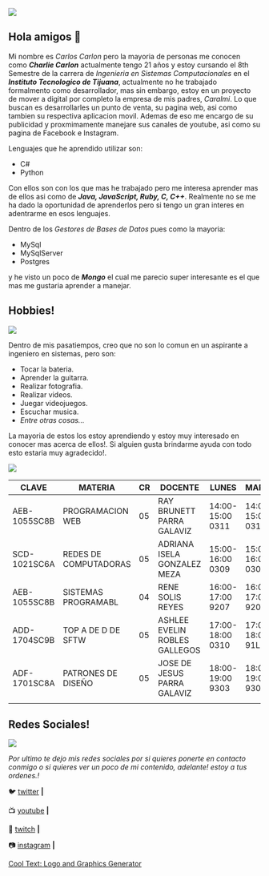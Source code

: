 ![](https://mpsoftinfotech.com/images/software.gif)
## Hola amigos 👋

Mi nombre es *Carlos Carlon* pero la mayoria de personas me conocen como ***Charlie Carlon*** actualmente tengo 21 años y estoy cursando el 8th Semestre de la carrera de *Ingenieria en Sistemas Computacionales* en el ***Instituto Tecnologico de Tijuana***, actualmente no he trabajado formalmento como desarrollador, mas sin embargo, estoy en un proyecto de mover a digital por completo la empresa de mis padres, *Caralmi*. Lo que buscan es desarrollarles un punto de venta, su pagina web, asi como tambien su respectiva aplicacion movil. Ademas de eso me encargo de su publicidad y proxmimamente manejare sus canales de youtube, asi como su pagina de Facebook e Instagram.


Lenguajes que he aprendido utilizar son:
- C#
- Python


Con ellos son con los que mas he trabajado pero me interesa aprender mas de ellos asi como de ***Java, JavaScript, Ruby, C, C++***.
Realmente no se me ha dado la oportunidad de aprenderlos pero si tengo un gran interes en adentrarme en esos lenguajes.


Dentro de los *Gestores de Bases de Datos* pues como la mayoria:
- MySql
- MySqlServer
- Postgres


y he visto un poco de ***Mongo*** el cual me parecio super interesante es el que mas me gustaria aprender a manejar.

## Hobbies!

![](https://cdn.dribbble.com/users/85453/screenshots/3022956/icon-update.gif)

Dentro de mis pasatiempos, creo que no son lo comun en un aspirante a ingeniero en sistemas, pero son:
- Tocar la bateria.
- Aprender la guitarra.
- Realizar fotografia.
- Realizar videos.
- Juegar videojuegos.
- Escuchar musica.
- *Entre otras cosas...*

La mayoria de estos los estoy aprendiendo y estoy muy interesado en conocer mas acerca de ellos!. Si alguien gusta brindarme ayuda con todo esto estaria muy agradecido!.

![](https://images.cooltext.com/5466877.png)

| CLAVE         | MATERIA              | CR | DOCENTE                             | LUNES            | MARTES           | MIERCOLES        | JUEVES           | VIERNES          | RE | AS |
|---------------|----------------------|----|-------------------------------------|------------------|------------------|------------------|------------------|------------------|----|----|
| AEB-1055SC8B  | PROGRAMACION WEB     | 05 | RAY BRUNETT PARRA GALAVIZ           | 14:00-15:00 0311 | 14:00-15:00 0311 | 14:00-15:00 0311 | 14:00-15:00 0311 |  14:00-15:00 0311  |    |    |
| SCD-1021SC6A  | REDES DE COMPUTADORAS| 05 | ADRIANA ISELA GONZALEZ MEZA         | 15:00-16:00 0309 | 15:00-16:00 0309 | 15:00-16:00 0309 | 15:00-16:00 0309 | 15:00-16:00 0309  |    |    |
| AEB-1055SC8B  | SISTEMAS PROGRAMABL  | 04 | RENE SOLIS REYES                    | 16:00-17:00 9207 | 16:00-17:00 9207 | 16:00-17:00 9207 | 16:00-17:00 9207 |                  |    |    |
| ADD-1704SC9B  | TOP A DE D DE SFTW   | 05 | ASHLEE EVELIN ROBLES GALLEGOS       | 17:00-18:00 0310 | 17:00-18:00 91L6 | 17:00-18:00 0310 | 17:00-18:00 91L6 | 17:00-18:00 91L6  |    |    |
| ADF-1701SC8A  | PATRONES DE DISEÑO   | 05 | JOSE DE JESUS PARRA GALAVIZ         | 18:00-19:00 9303 | 18:00-19:00 9303 | 18:00-19:00 9303 | 18:00-19:00 9303 | 18:00-19:00 9303 
|    |    |


## Redes Sociales!
![](http://payload345.cargocollective.com/1/4/140568/9204026/GIF_TUBMLR_YAHOO_CPE.gif)


*Por ultimo te dejo mis redes sociales por si quieres ponerte en contacto conmigo o si quieres ver un poco de mi contenido, adelante! estoy a tus ordenes.!*


🐦 [twitter][twitter] **|** 


📺 [youtube][youtube] **|** 


🎥 [twitch][twitch] **|** 


📷 [instagram][instagram] **|** 






[twitter]:  https://twitter.com/crazycarlos13
[youtube]: https://www.youtube.com/channel/UCoCnV4Hu7S_WKBNpGmYis0g/featured?view_as=subscriber
[twitch]: https://www.twitch.tv/mrcrazycharlie
[instagram]: https://www.instagram.com/charlie_carlon/
<a href="https://cooltext.com" target="_top">Cool Text: Logo and Graphics Generator</a>
